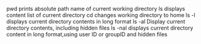 pwd prints absolute path name of current working directory
ls displays content list of current directory
cd changes working directory to home
ls -l displays current directory contents in long format
ls -al Display current directory contents, including hidden files
ls -nal displays current directory content in long format,using user ID or groupID and hidden files 
